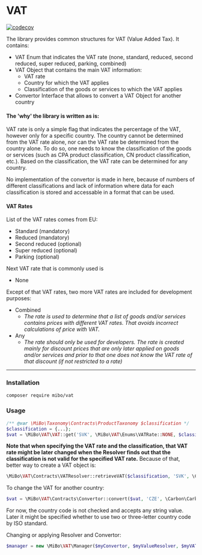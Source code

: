 # VAT  

[![codecov](https://codecov.io/gh/4513/vat/branch/main/graph/badge.svg?token=WNg7IlcDvP)](https://codecov.io/gh/4513/vat)

The library provides common structures for VAT (Value Added Tax). It contains:
* VAT Enum that indicates the VAT rate (none, standard, reduced, second reduced, super reduced, parking, combined)
* VAT Object that contains the main VAT information:
  * VAT rate
  * Country for which the VAT applies
  * Classification of the goods or services to which the VAT applies
* Convertor Interface that allows to convert a VAT Object for another country

#### The 'why' the library is written as is:  
VAT rate is only a simple flag that indicates the percentage of the VAT, however only for a specific country.
The country cannot be determined from the VAT rate alone, nor can the VAT rate be determined from the country
alone. To do so, one needs to know the classification of the goods or services (such as CPA product
classification, CN product classification, etc.). Based on the classification, the VAT rate can be determined
for any country.

 No implementation of the convertor is made in here, because of numbers of different classifications and
lack of information where data for each classification is stored and accessable in a format that can be used.

#### VAT Rates
List of the VAT rates comes from EU:
* Standard (mandatory)
* Reduced (mandatory)
* Second reduced (optional)
* Super reduced (optional)
* Parking (optional)

Next VAT rate that is commonly used is
* None

Except of that VAT rates, two more VAT rates are included for development purposes:
* Combined
  * *The rate is used to determine that a list of goods and/or services contains prices with different VAT rates.
  That avoids incorrect calculations of price with VAT.* 
* Any
  * *The rate should only be used for developers. The rate is created mainly for discount prices that are only later
  applied on goods and/or services and prior to that one does not know the VAT rate of that discount (if not restricted
  to a rate)*

---
### Installation
```bash
composer require mibo/vat
```

### Usage
```php
/** @var \MiBo\Taxonomy\Contracts\ProductTaxonomy $classification */
$classification = {...};
$vat = \MiBo\VAT\VAT::get('SVK', \MiBo\VAT\Enums\VATRate::NONE, $classification, \Carbon\Carbon::now());
```
**Note that when specifying the VAT rate and the classification, that VAT rate might be later changed when the
Resolver finds out that the classification is not valid for the specified VAT rate.** Because of that, better
way to create a VAT object is:

```php
\MiBo\VAT\Contracts\VATResolver::retrieveVAT($classification, 'SVK', \Carbon\Carbon::now());
```

To change the VAT for another country:
```php
$vat = \MiBo\VAT\Contracts\Convertor::convert($vat, 'CZE', \Carbon\Carbon::now());
```

 For now, the country code is not checked and accepts any string value. Later it might be specified whether to
use two or three-letter country code by ISO standard.

Changing or applying Resolver and Convertor:

```php
$manager = new \MiBo\VAT\Manager($myConvertor, $myValueResolver, $myVATResolver);
```
